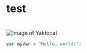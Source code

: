 # test <h1>
![Image of Yaktocat](https://octodex.github.com/images/yaktocat.png)
``` javascript
var myVar = "Hello, world!";
```

